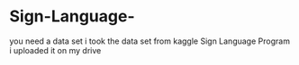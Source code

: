 # Sign-Language-
you need a data set 
i took the data set from kaggle Sign Language Program
i uploaded it on my drive
